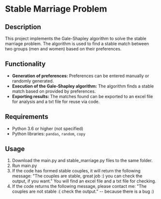 # Stable Marriage Problem

## Description
This project implements the Gale-Shapley algorithm to solve the stable marriage problem. The algorithm is used to find a stable match between two groups (men and women) based on their preferences.

## Functionality
- **Generation of preferences:** Preferences can be entered manually or randomly generated.
- **Execution of the Gale-Shapley algorithm:** The algorithm finds a stable match based on provided by preferences.
- **Exporting results:** The matches found can be exported to an excel file for analysis and a txt file for reuse via code.

## Requirements
- Python 3.6 or higher (not specified)
- Python libraries: `pandas`, `random`, `copy`

## Usage
1. Download the main.py and stable_marriage.py files to the same folder.
2. Run main.py
3. If the code has formed stable couples, it will return the following message: "The couples are stable, great job :) you can check the output, if you want." You will find an excel file and a txt file for checking.
4. If the code returns the following message, please contact me: "The couples are not stable :( check the output." -- because there is a bug :)
